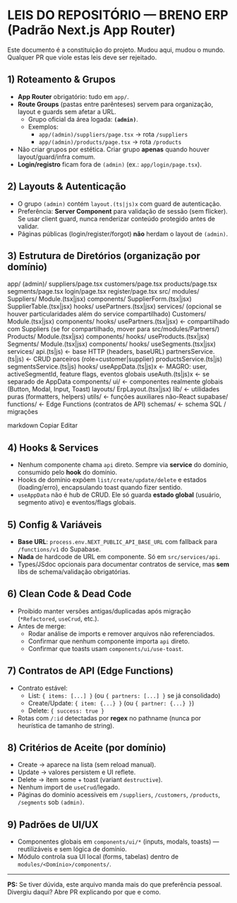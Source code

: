 # LEIS DO REPOSITÓRIO — BRENO ERP (Padrão Next.js App Router)

Este documento é a constituição do projeto. Mudou aqui, mudou o mundo. Qualquer PR que viole estas leis deve ser rejeitado.

## 1) Roteamento & Grupos
- **App Router** obrigatório: tudo em `app/`.
- **Route Groups** (pastas entre parênteses) servem para organização, layout e guards sem afetar a URL.
  - Grupo oficial da área logada: **`(admin)`**.
  - Exemplos:
    - `app/(admin)/suppliers/page.tsx` → rota `/suppliers`
    - `app/(admin)/products/page.tsx` → rota `/products`
- Não criar grupos por estética. Criar grupo **apenas** quando houver layout/guard/infra comum.
- **Login/registro** ficam fora de `(admin)` (ex.: `app/login/page.tsx`).

## 2) Layouts & Autenticação
- O grupo `(admin)` contém `layout.(ts|js)x` com guard de autenticação.
- Preferência: **Server Component** para validação de sessão (sem flicker). Se usar client guard, nunca renderizar conteúdo protegido antes de validar.
- Páginas públicas (login/register/forgot) **não** herdam o layout de `(admin)`.

## 3) Estrutura de Diretórios (organização por domínio)
app/
(admin)/
suppliers/page.tsx
customers/page.tsx
products/page.tsx
segments/page.tsx
login/page.tsx
register/page.tsx
src/
modules/
Suppliers/
Module.(tsx|jsx)
components/
SupplierForm.(tsx|jsx)
SupplierTable.(tsx|jsx)
hooks/
usePartners.(tsx|jsx)
services/ (opcional se houver particularidades além do service compartilhado)
Customers/
Module.(tsx|jsx)
components/
hooks/
usePartners.(tsx|jsx) ← compartilhado com Suppliers (se for compartilhado, mover para src/modules/Partners/)
Products/
Module.(tsx|jsx)
components/
hooks/
useProducts.(tsx|jsx)
Segments/
Module.(tsx|jsx)
components/
hooks/
useSegments.(tsx|jsx)
services/
api.(ts|js) ← base HTTP (headers, baseURL)
partnersService.(ts|js) ← CRUD parceiros (role=customer|supplier)
productsService.(ts|js)
segmentsService.(ts|js)
hooks/
useAppData.(ts|js)x ← MAGRO: user, activeSegmentId, feature flags, eventos globais
useAuth.(ts|js)x ← se separado de AppData
components/
ui/ ← componentes realmente globais (Button, Modal, Input, Toast)
layouts/
ErpLayout.(tsx|jsx)
lib/ ← utilidades puras (formatters, helpers)
utils/ ← funções auxiliares não-React
supabase/
functions/ ← Edge Functions (contratos de API)
schemas/ ← schema SQL / migrações

markdown
Copiar
Editar

## 4) Hooks & Services
- Nenhum componente chama `api` direto. Sempre via **service** do domínio, consumido pelo **hook** do domínio.
- Hooks de domínio expõem `list/create/update/delete` e estados (loading/erro), encapsulando toast quando fizer sentido.
- `useAppData` não é hub de CRUD. Ele só guarda **estado global** (usuário, segmento ativo) e eventos/flags globais.

## 5) Config & Variáveis
- **Base URL**: `process.env.NEXT_PUBLIC_API_BASE_URL` com fallback para `/functions/v1` do Supabase.
- **Nada** de hardcode de URL em componente. Só em `src/services/api`.
- Types/JSdoc opcionais para documentar contratos de service, mas **sem** libs de schema/validação obrigatórias.

## 6) Clean Code & Dead Code
- Proibido manter versões antigas/duplicadas após migração (`*Refactored`, `useCrud`, etc.).
- Antes de merge:
  - Rodar análise de imports e remover arquivos não referenciados.
  - Confirmar que nenhum componente importa `api` direto.
  - Confirmar que toasts usam `components/ui/use-toast`.

## 7) Contratos de API (Edge Functions)
- Contrato estável:
  - List: `{ items: [...] }` (ou `{ partners: [...] }` se já consolidado)
  - Create/Update: `{ item: {...} }` (ou `{ partner: {...} }`)
  - Delete: `{ success: true }`
- Rotas com `/:id` detectadas por **regex** no pathname (nunca por heurística de tamanho de string).

## 8) Critérios de Aceite (por domínio)
- Create → aparece na lista (sem reload manual).
- Update → valores persistem e UI reflete.
- Delete → item some + toast (variant `destructive`).
- Nenhum import de `useCrud`/legado.
- Páginas do domínio acessíveis em `/suppliers`, `/customers`, `/products`, `/segments` sob `(admin)`.

## 9) Padrões de UI/UX
- Componentes globais em `components/ui/*` (inputs, modals, toasts) — reutilizáveis e sem lógica de domínio.
- Módulo controla sua UI local (forms, tabelas) dentro de `modules/<Domínio>/components/`.

---

**PS:** Se tiver dúvida, este arquivo manda mais do que preferência pessoal. Divergiu daqui? Abre PR explicando por que e como. 